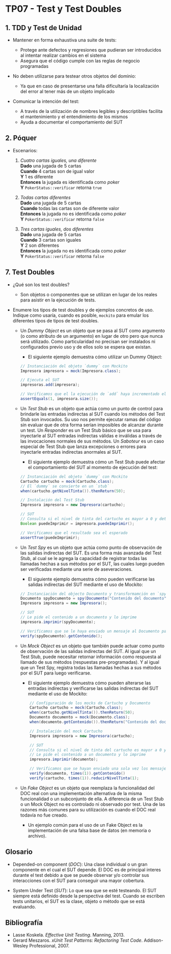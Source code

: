 # TP07 - Test y Test Doubles

## 1. TDD y Test de Unidad

- Mantener en forma exhaustiva una suite de tests:

  - Protege ante defectos y regresiones que pudieran ser introducidos al intentar realizar cambios en el sistema
  - Asegura que el código cumple con las reglas de negocio programadas

- No deben utilizarse para testear otros objetos del dominio:

  - Ya que en caso de presentarse una falla dificultaría la localización del error al tener más de un objeto implicado

- Comunicar la intención del test:

  - A través de la utilización de nombres legibles y descriptibles facilita el mantenimiento y el entendimiento de los mismos
  - Ayuda a documentar el comportamiento del SUT

## 2. Póquer

- Escenarios:

  1. _Cuatro cartas iguales, una diferente_\
     **Dado** una jugada de 5 cartas\
     **Cuando** 4 cartas son de igual valor\
     **Y** 1 es diferente\
     **Entonces** la jugada es identificada como _poker_\
     **Y** `PokerStatus::verificar` retorna `true`

  2. _Todas cartas diferentes_\
     **Dado** una jugada de 5 cartas\
     **Cuando** todas las cartas son de diferente valor\
     **Entonces** la jugada no es identificada como _poker_\
     **Y** `PokerStatus::verificar` retorna `false`

  3. _Tres cartas iguales, dos diferentes_\
     **Dado** una jugada de 5 cartas\
     **Cuando** 3 cartas son iguales\
     **Y** 2 son diferentes\
     **Entonces** la jugada no es identificada como _poker_\
     **Y** `PokerStatus::verificar` retorna `false`

## 7. Test Doubles

- ¿Qué son los test doubles?

  - Son objetos o componentes que se utilizan en lugar de los reales para asistir en la ejecución de tests.

- Enumere los tipos de test doubles y de ejemplos concretos de uso. Indique como usaría, cuando es posible,
  `mockito` para emular los diferentes tipos de tipos de test doubles.

  - Un _Dummy Object_ es un objeto que se pasa al SUT como argumento (o como atributo de un argumento) en lugar de otro pero que nunca será utilizado. Como particularidad no precisan ser instalados ni configurados previo uso y de ellos solo se espera que existan.

    - El siguiente ejemplo demuestra cómo utilizar un Dummy Object:

    ```java
    // Instanciación del objeto `dummy` con Mockito
    Impresora impresora = mock(Impresora.class);

    // Ejecuta el SUT
    impresoras.add(impresora);

    // Verificamos que el la ejecución de `add` haya incrementado el total de elementos de la lista
    assertEquals(1, impresora.size());
    ```

  - Un _Test Stub_ es un objeto que actúa como un punto de control para brindarle las entradas indirectas al SUT cuando los métodos del Test Stub son invocados. Su uso nos permite ejecutar ramas del código sin evaluar que de otra forma serían imposibles de alcanzar durante un test. Un _Responder_ es un Test Stub básico que se usa para inyectarle al SUT entradas indirectas válidas e inválidas a través de las invocaciones normales de sus métodos. Un _Saboteur_ es un caso especial de Test Stub que lanza excepciones o errores para inyectarle entradas indirectas anormales al SUT.

    - El siguiente ejemplo demuestra cómo un Test Stub puede afectar el comportamiento del SUT al momento de ejecución del test:

    ```java
    // Instanciación del objeto `dummy` con Mockito
    Cartucho cartucho = mock(Cartucho.class);
    // El `dummy` se convierte en un `stub`
    when(cartucho.getNivelTinta()).thenReturn(50);

    // Instalación del Test Stub
    Impresora impresora = new Impresora(cartucho);

    // SUT
    // Consulta si el nivel de tinta del cartucho es mayor a 0 y determina si puede imprimir
    Boolean puedeImprimir = impresora.puedeImprimir();

    // Verificamos que el resultado sea el esperado
    assertTrue(puedeImprimir);
    ```

  - Un _Test Spy_ es un objeto que actúa como punto de observación de las salidas indirectas del SUT. Es una forma más avanzada del Test Stub, al cual se le agrega la capacidad de registrar todas las llamadas hechas a sus métodos por el SUT, las cuales luego pueden ser verificadas mediante una serie de aseveraciones.

    - El siguiente ejemplo demuestra cómo pueden verificarse las salidas indirectas del SUT mediante el uso de Mockito:

    ```java
    // Instanciación del objecto Documento y transformamción en `spy` por Mockito
    Documento spyDocumento = spy(Documento("Contenido del documento"));
    Impresora impresora = new Impresora();

    // SUT
    // Le pide el contenido a un documento y lo imprime
    impresora.imprimir(spyDocumento);

    // Verificamos que se le haya enviado un mensaje al Documento para obtener su contenido
    verify(spyDocumento).getContenido();
    ```

  - Un _Mock Object_ es un objeto que también puede actuar como punto de observación de las salidas indirectas del SUT. Al igual que un Test Stub, puede necesitar retornar información como respuesta al llamado de sus métodos (respuestas pre-programadas). Y al igual que un Test Spy, registra todas las llamadas hechas a sus métodos por el SUT para luego verificarse.

    - El siguiente ejemplo demuestra cómo pueden alterarse las entradas indirectas y verificarse las salidas indirectas del SUT mediante el uso de Mockito:

    ```java
        // Configuración de los mocks de Cartucho y Documento
        Cartucho cartucho = mock(Cartucho.class);
        when(cartucho.getNivelTinta()).thenReturn(50);
        Documento documento = mock(Documento.class);
        when(documento.getContenido()).thenReturn("Contenido del documento");

        // Instalación del mock Cartucho
        Impresora impresora = new Impresora(cartucho);

        // SUT
        // Consulta si el nivel de tinta del cartucho es mayor a 0 y determina si puede imprimir
        // Le pide el contenido a un documento y lo imprime
        impresora.imprimir(documento);

        // Verificamos que se hayan enviado una sola vez los mensajes correctos
        verify(documento, times(1)).getContenido()
        verify(cartucho, times(1)).reducirNivelTinta(1);
    ```

  - Un _Fake Object_ es un objeto que reemplaza la funcionalidad del DOC real con una implementación alternativa de la misma funcionalidad o un subconjunto de ella. A diferencia de un Test Stub o un Mock Object no es controlado ni observado por test. Una de las razones más comunes para su utilización es cuando el DOC real todavía no fue creado.

    - Un ejemplo común para el uso de un Fake Object es la implementación de una falsa base de datos (en memoria o archivo).

## Glosario

- Depended-on component (_DOC_): Una clase individual o un gran componente en el cual el SUT depende. El DOC es de principal interes durante el test debido a que se puede observar y/o controlar sus interacciones con el SUT para conseguir una mayor cobertura.

- System Under Test (_SUT_): Lo que sea que se esté testeando. El SUT siempre está definido desde la perspectiva del test. Cuando se escriben tests unitarios, el SUT es la clase, objeto o método que se está evaluando.

## Bibliografía

- Lasse Koskela. _Effective Unit Testing_. Manning, 2013.
- Gerard Meszaros. _xUnit Test Patterns: Refactoring Test Code_. Addison-Wesley Professional, 2007.
